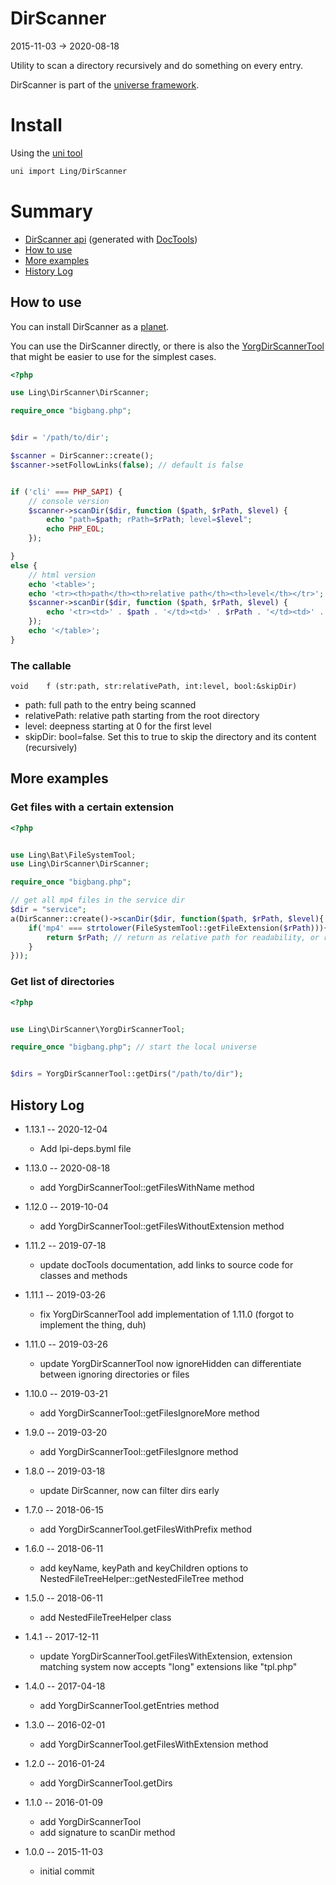 DirScanner
==============
2015-11-03 -> 2020-08-18



Utility to scan a directory recursively and do something on every entry.



DirScanner is part of the [universe framework](https://github.com/karayabin/universe-snapshot).




Install
=============


Using the [uni tool](https://github.com/lingtalfi/universe-naive-importer)
```bash
uni import Ling/DirScanner
```



Summary
==========
- [DirScanner api](https://github.com/lingtalfi/DirScanner/blob/master/doc/api/Ling/DirScanner.md) (generated with [DocTools](https://github.com/lingtalfi/DocTools))
- [How to use](#how-to-use)
- [More examples](#more-examples)
- [History Log](#history-log)






How to use
--------------

You can install DirScanner as a [planet](https://github.com/lingtalfi/Observer/blob/master/article/article.planetReference.eng.md).
 
 
You can use the DirScanner directly, or there is also the [YorgDirScannerTool](https://github.com/lingtalfi/DirScanner/blob/master/YorgDirScannerTool.md)
that might be easier to use for the simplest cases.
 



```php
<?php

use Ling\DirScanner\DirScanner;

require_once "bigbang.php";


$dir = '/path/to/dir';

$scanner = DirScanner::create();
$scanner->setFollowLinks(false); // default is false


if ('cli' === PHP_SAPI) {
    // console version
    $scanner->scanDir($dir, function ($path, $rPath, $level) {
        echo "path=$path; rPath=$rPath; level=$level";
        echo PHP_EOL;
    });

}
else {
    // html version
    echo '<table>';
    echo '<tr><th>path</th><th>relative path</th><th>level</th></tr>';
    $scanner->scanDir($dir, function ($path, $rPath, $level) {
        echo '<tr><td>' . $path . '</td><td>' . $rPath . '</td><td>' . $level . '</td></tr>';
    });
    echo '</table>';
}


```



### The callable

```
void    f (str:path, str:relativePath, int:level, bool:&skipDir)
```

- path: full path to the entry being scanned
- relativePath: relative path starting from the root directory 
- level: deepness starting at 0 for the first level 
- skipDir: bool=false. Set this to true to skip the directory and its content (recursively)



More examples
-------------------


### Get files with a certain extension 

```php
<?php


use Ling\Bat\FileSystemTool;
use Ling\DirScanner\DirScanner;

require_once "bigbang.php";

// get all mp4 files in the service dir
$dir = "service";
a(DirScanner::create()->scanDir($dir, function($path, $rPath, $level){
    if('mp4' === strtolower(FileSystemTool::getFileExtension($rPath))){
        return $rPath; // return as relative path for readability, or return the path if you prefer absolute path
    }
}));
```


### Get list of directories  

```php
<?php


use Ling\DirScanner\YorgDirScannerTool;

require_once "bigbang.php"; // start the local universe


$dirs = YorgDirScannerTool::getDirs("/path/to/dir");

```








History Log
------------------

- 1.13.1 -- 2020-12-04

    - Add lpi-deps.byml file

- 1.13.0 -- 2020-08-18

    - add YorgDirScannerTool::getFilesWithName method
    
- 1.12.0 -- 2019-10-04

    - add YorgDirScannerTool::getFilesWithoutExtension method
    
- 1.11.2 -- 2019-07-18

    - update docTools documentation, add links to source code for classes and methods
        
- 1.11.1 -- 2019-03-26

    - fix YorgDirScannerTool add implementation of 1.11.0 (forgot to implement the thing, duh)

- 1.11.0 -- 2019-03-26

    - update YorgDirScannerTool now ignoreHidden can differentiate between ignoring directories or files


- 1.10.0 -- 2019-03-21

    - add YorgDirScannerTool::getFilesIgnoreMore method

- 1.9.0 -- 2019-03-20

    - add YorgDirScannerTool::getFilesIgnore method

- 1.8.0 -- 2019-03-18

    - update DirScanner, now can filter dirs early

- 1.7.0 -- 2018-06-15

    - add YorgDirScannerTool.getFilesWithPrefix method
    
- 1.6.0 -- 2018-06-11

    - add keyName, keyPath and keyChildren options to NestedFileTreeHelper::getNestedFileTree method
    
- 1.5.0 -- 2018-06-11

    - add NestedFileTreeHelper class
    
- 1.4.1 -- 2017-12-11

    - update YorgDirScannerTool.getFilesWithExtension, extension matching system now accepts "long" extensions like "tpl.php"
    
- 1.4.0 -- 2017-04-18

    - add YorgDirScannerTool.getEntries method
    
- 1.3.0 -- 2016-02-01

    - add YorgDirScannerTool.getFilesWithExtension method
    
- 1.2.0 -- 2016-01-24

    - add YorgDirScannerTool.getDirs
    
- 1.1.0 -- 2016-01-09

    - add YorgDirScannerTool
    - add signature to scanDir method
    
- 1.0.0 -- 2015-11-03

    - initial commit
    
    